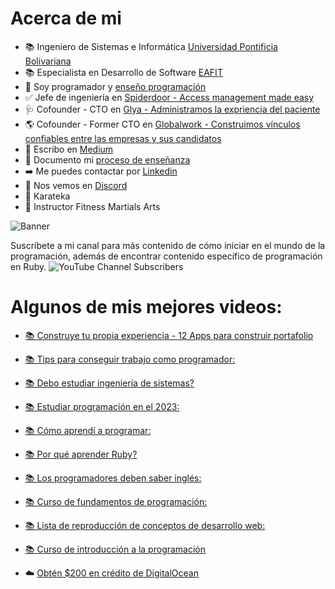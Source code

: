 # Acerca de mi

- 📚 Ingeniero de Sistemas e Informática [Universidad Pontificia Bolivariana](https://www.upb.edu.co/es/pregrados/ingenieria-sistemas-medellin)
- 📚 Especialista en Desarrollo de Software [EAFIT](https://www.eafit.edu.co/especializacion-desarrollo-software)
- 🔭 Soy programador y [enseño programación](https://www.youtube.com/c/estoyprogramando)
- ✅ Jefe de ingeniería en [Spiderdoor - Access management made easy](https://spiderdoor.com/)
- 🩺 Cofounder - CTO en [Glya - Administramos la expriencia del paciente](https://www.glya.co/)
- 🌎 Cofounder - Former CTO en [Globalwork - Construimos vínculos confiables entre las empresas y sus candidatos](https://globalwork.co/)
- 📝 Escribo en [Medium](https://damuz91.medium.com/)
- 🤳 Documento mi [proceso de enseñanza](https://www.instagram.com/estoyprogramando)
- ➡️ Me puedes contactar por [Linkedin](www.linkedin.com/in/damuz91)
- 👾 Nos vemos en [Discord](https://discord.gg/JppBGvx2jZ)
- 🥋 Karateka
- 🥊 Instructor Fitness Martials Arts

![Banner](https://estoyprogramando.co/wp-content/uploads/2023/04/Texto-del-parrafo-1-1-1.jpg)

Suscríbete a mi canal para más contenido de cómo iniciar en el mundo de la programación, además de encontrar contenido específico de programación en Ruby. ![YouTube Channel Subscribers](https://img.shields.io/youtube/channel/subscribers/UCtshJw-uPwhwo-f6450ftQA?label=Suscribirme&style=social) 

# Algunos de mis mejores videos:

- [📚 Construye tu propia experiencia - 12 Apps para construir portafolio](https://www.youtube.com/playlist?list=PLKdf6-2FoMDSytloROwdCQ9G2-wXcIzep)
- [📚 Tips para conseguir trabajo como programador: ](https://youtu.be/GXvL6Lkm8o8)
- [📚 Debo estudiar ingeniería de sistemas?](https://youtu.be/bi9QRJ6mjvs)
- [📚 Estudiar programación en el 2023:](https://youtu.be/j0rf2vjGUpA)
- [📚 Cómo aprendí a programar:](https://youtu.be/U_lWz4sEZ2o)
- [📚 Por qué aprender Ruby?](https://youtu.be/Fjs5J2dKKO8)
- [📚 Los programadores deben saber inglés:](https://youtu.be/qhkHvBQRtQE)
- [📚 Curso de fundamentos de programación:](https://youtu.be/rBfmeUZPGK8)
- [📚 Lista de reproducción de conceptos de desarrollo web:](https://www.youtube.com/watch?v=OuZAg9r7VzI&list=PLKdf6-2FoMDR7YxDrObdL8Z8wAyseMXsx)
- [📚 Curso de introducción a la programación](https://youtu.be/9-wkgmd6oCg)


- ☁️ [Obtén $200 en crédito de DigitalOcean](https://m.do.co/c/d55e17bf64cc)
